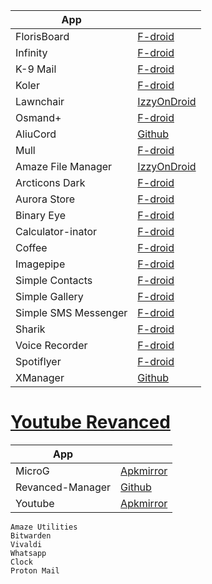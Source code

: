 |App||
|-|-|
|FlorisBoard|[F-droid](https://f-droid.org/en/packages/dev.patrickgold.florisboard/)|
|Infinity|[F-droid](https://f-droid.org/packages/ml.docilealligator.infinityforreddit/)|
|K-9 Mail|[F-droid](https://f-droid.org/packages/com.fsck.k9/)|
|Koler|[F-droid](https://f-droid.org/packages/com.chooloo.www.koler/)|
|Lawnchair|[IzzyOnDroid](https://android.izzysoft.de/repo/apk/app.lawnchair)|
|Osmand+|[F-droid](https://f-droid.org/en/packages/net.osmand.plus/)|
|AliuCord|[Github](https://github.com/Aliucord/Aliucord/releases/)| 
|Mull|[F-droid](https://f-droid.org/en/packages/us.spotco.fennec_dos/)|
|Amaze File Manager|[IzzyOnDroid](https://apt.izzysoft.de/fdroid/index/apk/com.amaze.filemanager)|
|Arcticons Dark|[F-droid](https://f-droid.org/packages/com.donnnno.arcticons/)|
|Aurora Store|[F-droid](https://f-droid.org/en/packages/com.aurora.store/)|
|Binary Eye|[F-droid](https://f-droid.org/en/packages/de.markusfisch.android.binaryeye/)|
|Calculator-inator |[F-droid](https://f-droid.org/packages/com.inator.calculator/)|
|Coffee|[F-droid](https://f-droid.org/packages/com.github.muellerma.coffee/)|
|Imagepipe|[F-droid](https://f-droid.org/en/packages/de.kaffeemitkoffein.imagepipe/)|
|Simple Contacts|[F-droid](https://f-droid.org/en/packages/com.simplemobiletools.contacts.pro/)|
|Simple Gallery|[F-droid](https://f-droid.org/en/packages/com.simplemobiletools.gallery.pro/)|
|Simple SMS Messenger|[F-droid](https://f-droid.org/en/packages/com.simplemobiletools.smsmessenger/)|
|Sharik|[F-droid](https://f-droid.org/en/packages/dev.marchello.sharik/)|
|Voice Recorder|[F-droid](https://f-droid.org/en/packages/com.simplemobiletools.voicerecorder/)|
|Spotiflyer|[F-droid](https://f-droid.org/packages/com.shabinder.spotiflyer/)|
|XManager|[Github](https://github.com/xManager-App/xManager/releases/)|

# [Youtube Revanced](https://www.reddit.com/r/revancedapp/comments/xlcny9/revanced_manager_guide_for_dummies/)

|App||
|-|-|
|MicroG|[Apkmirror](https://www.apkmirror.com/apk/team-vanced/microg-youtube-vanced/microg-youtube-vanced-0-2-24-220220-release/vanced-microg-0-2-24-220220-android-apk-download/)|
|Revanced-Manager|[Github](https://github.com/revanced/revanced-manager/releases/)|
|Youtube|[Apkmirror](https://www.apkmirror.com/apk/google-inc/youtube/youtube-18-19-35-release/youtube-18-19-35-android-apk-download/)|


```
Amaze Utilities
Bitwarden
Vivaldi
Whatsapp
Clock
Proton Mail
```
